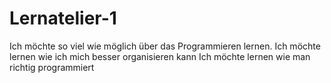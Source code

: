 # Lernatelier-1
Ich möchte so viel wie möglich über das Programmieren lernen.
Ich möchte lernen wie ich mich besser organisieren kann
Ich möchte lernen wie man richtig programmiert
